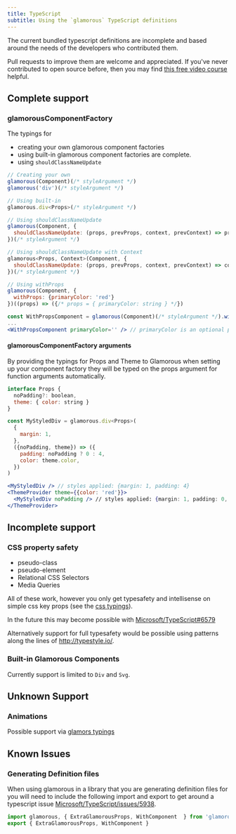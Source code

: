 ```yaml
---
title: TypeScript
subtitle: Using the `glamorous` TypeScript definitions
---
```


The current bundled typescript definitions are incomplete and based around the needs of the developers who contributed them.

Pull requests to improve them are welcome and appreciated. If you've never contributed to open source before, then you may find [this free video course](https://egghead.io/courses/how-to-contribute-to-an-open-source-project-on-github) helpful.

## Complete support

### glamorousComponentFactory

The typings for
* creating your own glamorous component factories
* using built-in glamorous component factories
are complete.
* using `shouldClassNameUpdate`

```jsx
// Creating your own
glamorous(Component)(/* styleArgument */)
glamorous('div')(/* styleArgument */)

// Using built-in
glamorous.div<Props>(/* styleArgument */)

// Using shouldClassNameUpdate
glamorous(Component, {
  shouldClassNameUpdate: (props, prevProps, context, prevContext) => props !== prevProps
})(/* styleArgument */)

// Using shouldClassNameUpdate with Context
glamorous<Props, Context>(Component, {
  shouldClassNameUpdate: (props, prevProps, context, prevContext) => context !== prevContext
})(/* styleArgument */)

// Using withProps
glamorous(Component, {
  withProps: {primaryColor: 'red'}
})((props) => ({/* props = { primaryColor: string } */})

const WithPropsComponent = glamorous(Component)(/* styleArgument */).withProps(withProps: {primaryColor: 'red'})
...
<WithPropsComponent primaryColor='' /> // primaryColor is an optional prop of string type based on the above
```

#### glamorousComponentFactory arguments

By providing the typings for Props and Theme to Glamorous when setting up your component factory they will be typed on the props argument for function arguments automatically.

```jsx
interface Props {
  noPadding?: boolean,
  theme: { color: string }
}

const MyStyledDiv = glamorous.div<Props>(
  {
    margin: 1,
  },
  ({noPadding, theme}) => ({
    padding: noPadding ? 0 : 4,
    color: theme.color,
  })
)

<MyStyledDiv /> // styles applied: {margin: 1, padding: 4}
<ThemeProvider theme={{color: 'red'}}>
  <MyStyledDiv noPadding /> // styles applied: {margin: 1, padding: 0, color: red}
</ThemeProvider>
```

## Incomplete support

### CSS property safety

* pseudo-class
* pseudo-element
* Relational CSS Selectors
* Media Queries

All of these work, however you only get typesafety and intellisense on simple css key props (see the [css typings](https://github.com/paypal/glamorous/blob/master/typings/css-properties.d.ts)).

In the future this may become possible with [Microsoft/TypeScript#6579](https://github.com/Microsoft/TypeScript/issues/6579)

Alternatively support for full typesafety would be possible using patterns along the lines of http://typestyle.io/.

### Built-in Glamorous Components

Currently support is limited to `Div` and `Svg`.

## Unknown Support

### Animations

Possible support via [glamors typings](https://github.com/threepointone/glamor/blob/master/index.d.ts)

## Known Issues

### Generating Definition files

When using glamorous in a library that you are generating definition files for you will need to include the following import and export to get around a typescript issue [Microsoft/TypeScript/issues/5938](https://github.com/Microsoft/TypeScript/issues/5938).

```javascript
import glamorous, { ExtraGlamorousProps, WithComponent  } from 'glamorous'
export { ExtraGlamorousProps, WithComponent }
```
